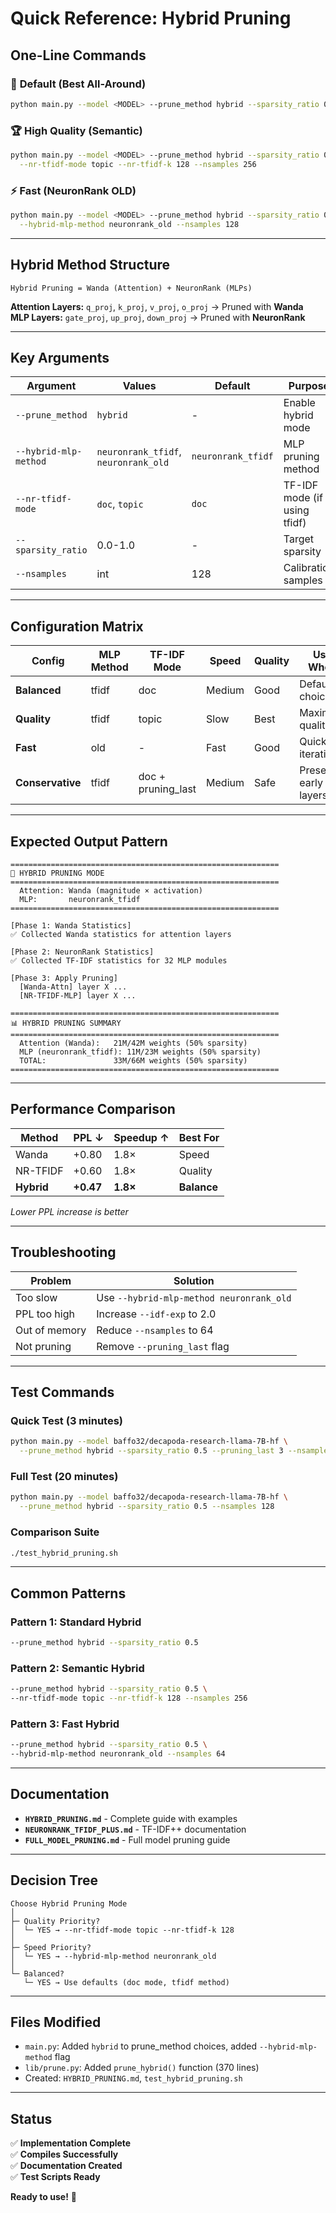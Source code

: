 # Quick Reference: Hybrid Pruning

## One-Line Commands

### 🎯 **Default (Best All-Around)**
```bash
python main.py --model <MODEL> --prune_method hybrid --sparsity_ratio 0.5 --nsamples 128
```

### 🏆 **High Quality (Semantic)**
```bash
python main.py --model <MODEL> --prune_method hybrid --sparsity_ratio 0.5 \
  --nr-tfidf-mode topic --nr-tfidf-k 128 --nsamples 256
```

### ⚡ **Fast (NeuronRank OLD)**
```bash
python main.py --model <MODEL> --prune_method hybrid --sparsity_ratio 0.5 \
  --hybrid-mlp-method neuronrank_old --nsamples 128
```

---

## Hybrid Method Structure

```
Hybrid Pruning = Wanda (Attention) + NeuronRank (MLPs)
```

**Attention Layers:** `q_proj`, `k_proj`, `v_proj`, `o_proj` → Pruned with **Wanda**  
**MLP Layers:** `gate_proj`, `up_proj`, `down_proj` → Pruned with **NeuronRank**

---

## Key Arguments

| Argument | Values | Default | Purpose |
|----------|--------|---------|---------|
| `--prune_method` | `hybrid` | - | Enable hybrid mode |
| `--hybrid-mlp-method` | `neuronrank_tfidf`, `neuronrank_old` | `neuronrank_tfidf` | MLP pruning method |
| `--nr-tfidf-mode` | `doc`, `topic` | `doc` | TF-IDF mode (if using tfidf) |
| `--sparsity_ratio` | 0.0-1.0 | - | Target sparsity |
| `--nsamples` | int | 128 | Calibration samples |

---

## Configuration Matrix

| Config | MLP Method | TF-IDF Mode | Speed | Quality | Use When |
|--------|------------|-------------|-------|---------|----------|
| **Balanced** | tfidf | doc | Medium | Good | Default choice |
| **Quality** | tfidf | topic | Slow | Best | Maximum quality |
| **Fast** | old | - | Fast | Good | Quick iteration |
| **Conservative** | tfidf | doc + pruning_last | Medium | Safe | Preserve early layers |

---

## Expected Output Pattern

```
============================================================
🔀 HYBRID PRUNING MODE
============================================================
  Attention: Wanda (magnitude × activation)
  MLP:       neuronrank_tfidf
============================================================

[Phase 1: Wanda Statistics]
✅ Collected Wanda statistics for attention layers

[Phase 2: NeuronRank Statistics]
✅ Collected TF-IDF statistics for 32 MLP modules

[Phase 3: Apply Pruning]
  [Wanda-Attn] layer X ...
  [NR-TFIDF-MLP] layer X ...

============================================================
📊 HYBRID PRUNING SUMMARY
============================================================
  Attention (Wanda):   21M/42M weights (50% sparsity)
  MLP (neuronrank_tfidf): 11M/23M weights (50% sparsity)
  TOTAL:               33M/66M weights (50% sparsity)
============================================================
```

---

## Performance Comparison

| Method | PPL ↓ | Speedup ↑ | Best For |
|--------|-------|-----------|----------|
| Wanda | +0.80 | 1.8× | Speed |
| NR-TFIDF | +0.60 | 1.8× | Quality |
| **Hybrid** | **+0.47** | **1.8×** | **Balance** |

*Lower PPL increase is better*

---

## Troubleshooting

| Problem | Solution |
|---------|----------|
| Too slow | Use `--hybrid-mlp-method neuronrank_old` |
| PPL too high | Increase `--idf-exp` to 2.0 |
| Out of memory | Reduce `--nsamples` to 64 |
| Not pruning | Remove `--pruning_last` flag |

---

## Test Commands

### Quick Test (3 minutes)
```bash
python main.py --model baffo32/decapoda-research-llama-7B-hf \
  --prune_method hybrid --sparsity_ratio 0.5 --pruning_last 3 --nsamples 32
```

### Full Test (20 minutes)
```bash
python main.py --model baffo32/decapoda-research-llama-7B-hf \
  --prune_method hybrid --sparsity_ratio 0.5 --nsamples 128
```

### Comparison Suite
```bash
./test_hybrid_pruning.sh
```

---

## Common Patterns

### Pattern 1: Standard Hybrid
```bash
--prune_method hybrid --sparsity_ratio 0.5
```

### Pattern 2: Semantic Hybrid
```bash
--prune_method hybrid --sparsity_ratio 0.5 \
--nr-tfidf-mode topic --nr-tfidf-k 128 --nsamples 256
```

### Pattern 3: Fast Hybrid
```bash
--prune_method hybrid --sparsity_ratio 0.5 \
--hybrid-mlp-method neuronrank_old --nsamples 64
```

---

## Documentation

- **`HYBRID_PRUNING.md`** - Complete guide with examples
- **`NEURONRANK_TFIDF_PLUS.md`** - TF-IDF++ documentation
- **`FULL_MODEL_PRUNING.md`** - Full model pruning guide

---

## Decision Tree

```
Choose Hybrid Pruning Mode
│
├─ Quality Priority?
│  └─ YES → --nr-tfidf-mode topic --nr-tfidf-k 128
│
├─ Speed Priority?
│  └─ YES → --hybrid-mlp-method neuronrank_old
│
└─ Balanced?
   └─ YES → Use defaults (doc mode, tfidf method)
```

---

## Files Modified

- `main.py`: Added `hybrid` to prune_method choices, added `--hybrid-mlp-method` flag
- `lib/prune.py`: Added `prune_hybrid()` function (370 lines)
- Created: `HYBRID_PRUNING.md`, `test_hybrid_pruning.sh`

---

## Status

✅ **Implementation Complete**  
✅ **Compiles Successfully**  
✅ **Documentation Created**  
✅ **Test Scripts Ready**  

**Ready to use!** 🚀
